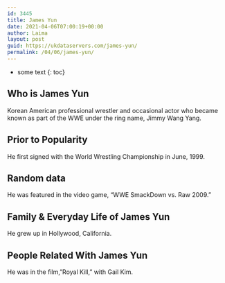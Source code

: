 ```yaml
---
id: 3445
title: James Yun
date: 2021-04-06T07:00:19+00:00
author: Laima
layout: post
guid: https://ukdataservers.com/james-yun/
permalink: /04/06/james-yun/
---
```


* some text
{: toc}


## Who is James Yun
                  
                  
                  
Korean American professional wrestler and occasional actor who became known as part of the WWE under the ring name, Jimmy Wang Yang.
                  
              
            
              
            
                
                
                
## Prior to Popularity
                  
                  
                  
He first signed with the World Wrestling Championship in June, 1999.
                  
              
            
              
            
                
                
                
## Random data
                  
                  
                  
He was featured in the video game, &#8220;WWE SmackDown vs. Raw 2009.&#8221;
                  
              
            
              
            
                
                
                
## Family & Everyday Life of James Yun
                  
                  
                  
He grew up in Hollywood, California.
                  
              
            
              
            
                
                
                
## People Related With James Yun
                  
                  
                  
He was in the film,&#8221;Royal Kill,&#8221; with Gail Kim.
                  
              
            
              
            
                
              
            
              
              
            
            
              
            
          
          
          